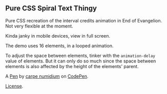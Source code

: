 Pure CSS Spiral Text Thingy
---------------------------
Pure CSS recreation of the interval credits animation in End of Evangelion. Not very flexible at the moment.

Kinda janky in mobile devices, view in full screen.

The demo uses 16 elements, in a looped animation.

To adjust the space between elements, tinker with the `animation-delay` value of elements. But it can only do so much since the space between elements is also affected by the height of the elements' parent. 

A [Pen](https://codepen.io/carpenumidium/pen/ZOjawV) by [carpe numidium](https://codepen.io/carpenumidium) on [CodePen](https://codepen.io).

[License](https://codepen.io/carpenumidium/pen/ZOjawV/license).